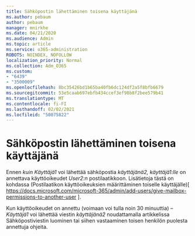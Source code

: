 ```yaml
---
title: Sähköpostin lähettäminen toisena käyttäjänä
ms.author: pebaum
author: pebaum
manager: mnirkhe
ms.date: 04/21/2020
ms.audience: Admin
ms.topic: article
ms.service: o365-administration
ROBOTS: NOINDEX, NOFOLLOW
localization_priority: Normal
ms.collection: Adm_O365
ms.custom:
- "6439"
- "3500009"
ms.openlocfilehash: 8bc35426bd1b65ba40fb6dc124df2a5f8bfb6679
ms.sourcegitcommit: 53e5caab697ebfb434ccef3ef98b8f2bee579b41
ms.translationtype: MT
ms.contentlocale: fi-FI
ms.lasthandoff: 02/02/2021
ms.locfileid: "50075822"
---
```

# <a name="sending-mail-as-another-user"></a>Sähköpostin lähettäminen toisena käyttäjänä

Ennen *kuin Käyttäjä1* voi lähettää sähköpostia *käyttäjänä2,* *käyttäjä1:lle* on annettava käyttöoikeudet *User2:n* postilaatikkoon. Lisätietoja tästä on kohdassa (Postilaatikon käyttöoikeuksien määrittäminen toiselle käyttäjälle)[ https://docs.microsoft.com/microsoft-365/admin/add-users/give-mailbox-permissions-to-another-user ].

Kun käyttöoikeudet on annettu (voimaan voi tulla noin 30 minuuttia) – *Käyttäjä1* voi lähettää viestin *käyttäjänä2* noudattamalla artikkelissa Sähköpostiviestin luominen tai siihen vastaaminen toisen henkilön puolesta annettuja ohjeita.
